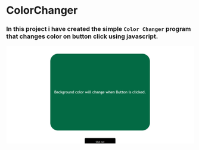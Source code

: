 # ColorChanger

### In this project i have created the simple `Color Changer` program that changes color on button click using javascript. 

![image](./127.0.0.1_5500_03ColorChanger_.png)

